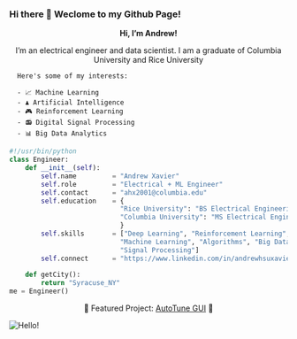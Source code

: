 ### Hi there 👋 Weclome to my Github Page!


<p align="right">
  <p align="center"><strong>Hi, I’m Andrew!</strong></p>
  <p align="center">
      I’m an electrical engineer and data scientist. I am a graduate of Columbia University and Rice University
      
      Here's some of my interests:

      - 📈 Machine Learning 
      - ♟️ Artificial Intelligence
      - 🎮 Reinforcement Learning
      - 📻 Digital Signal Processing 
      - 📊 Big Data Analytics
  </p>
  
</p>


```python
#!/usr/bin/python
class Engineer:
    def __init__(self):
        self.name         = "Andrew Xavier"
        self.role         = "Electrical + ML Engineer"
        self.contact      = "ahx2001@columbia.edu"
        self.education    = {
                            "Rice University": "BS Electrical Engineering",
                            "Columbia University": "MS Electrical Engineering",
                            }
        self.skills       = ["Deep Learning", "Reinforcement Learning", "AI",
                            "Machine Learning", "Algorithms", "Big Data Analytics", 
                            "Signal Processing"]
        self.connect      = "https://www.linkedin.com/in/andrewhsuxavier/"
    
    def getCity():
        return "Syracuse_NY"
me = Engineer()
```
<p align="center">
    🔽 Featured Project: <a href="https://github.com/Qulxis/spotify-big-data-project"> AutoTune GUI</a> 🔽
</p>
<img src="" align="center" alt="Hello!">

